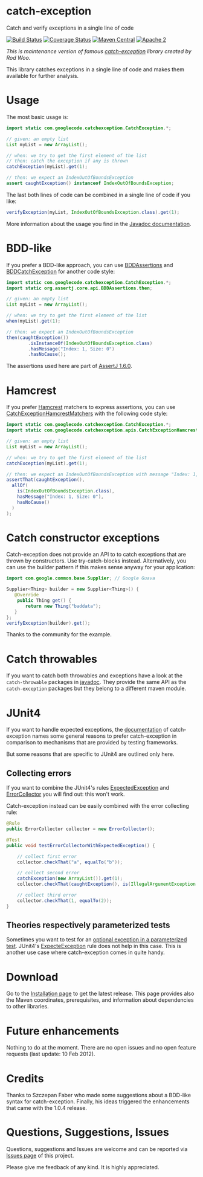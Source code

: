 # catch-exception

Catch and verify exceptions in a single line of code

[![Build Status](https://travis-ci.org/Codearte/catch-exception.svg)](https://travis-ci.org/Codearte/catch-exception) [![Coverage Status](https://img.shields.io/coveralls/Codearte/catch-exception.svg)](https://coveralls.io/r/Codearte/catch-exception?branch=master) [![Maven Central](https://maven-badges.herokuapp.com/maven-central/eu.codearte.catch-exception/catch-exception/badge.svg)](https://maven-badges.herokuapp.com/maven-central/eu.codearte.catch-exception/catch-exception) [![Apache 2](http://img.shields.io/badge/license-Apache%202-red.svg)](http://www.apache.org/licenses/LICENSE-2.0)


*This is maintenance version of famous [catch-exception](https://code.google.com/p/catch-exception/) library created
by Rod Woo*.

This library catches exceptions in a single line of code and makes them available for further analysis.

# Usage
The most basic usage is:

```java
import static com.googlecode.catchexception.CatchException.*;

// given: an empty list
List myList = new ArrayList();

// when: we try to get the first element of the list
// then: catch the exception if any is thrown
catchException(myList).get(1);

// then: we expect an IndexOutOfBoundsException
assert caughtException() instanceof IndexOutOfBoundsException;
```

The last both lines of code can be combined in a single line of code if you like:

```java
verifyException(myList, IndexOutOfBoundsException.class).get(1);
```
More information about the usage you find in the [Javadoc documentation](http://codearte.github.io/catch-exception/apidocs/overview-summary.html).

# BDD-like
If you prefer a BDD-like approach, you can use [BDDAssertions](http://joel-costigliola.github.io/assertj/core/api/org/assertj/core/api/BDDAssertions.html) and [BDDCatchException](http://codearte.github.io/catch-exception/apidocs/com/googlecode/catchexception/apis/CatchExceptionBdd.html) for another code style:

```java
import static com.googlecode.catchexception.CatchException.*;
import static org.assertj.core.api.BDDAssertions.then;

// given: an empty list
List myList = new ArrayList();

// when: we try to get the first element of the list
when(myList).get(1);

// then: we expect an IndexOutOfBoundsException
then(caughtException())
        .isInstanceOf(IndexOutOfBoundsException.class)
        .hasMessage("Index: 1, Size: 0")
        .hasNoCause();
```
The assertions used here are part of [AssertJ 1.6.0](http://joel-costigliola.github.io/assertj/).

# Hamcrest
If you prefer [Hamcrest](http://hamcrest.org/JavaHamcrest/) matchers to express assertions, you can use [CatchExceptionHamcrestMatchers](http://codearte.github.io/catch-exception/apidocs/com/googlecode/catchexception/apis/CatchExceptionHamcrestMatchers.html) with the following code style:

```java
import static com.googlecode.catchexception.CatchException.*;
import static com.googlecode.catchexception.apis.CatchExceptionHamcrestMatchers.*;

// given: an empty list
List myList = new ArrayList();

// when: we try to get the first element of the list
catchException(myList).get(1);

// then: we expect an IndexOutOfBoundsException with message "Index: 1, Size: 0"
assertThat(caughtException(),
  allOf(
    is(IndexOutOfBoundsException.class),
    hasMessage("Index: 1, Size: 0"),
    hasNoCause()
  )
);
```

# Catch constructor exceptions
Catch-exception does not provide an API to to catch exceptions that are thrown by constructors. Use try-catch-blocks instead. Alternatively, you can use the builder pattern if this makes sense anyway for your application:

```java
import com.google.common.base.Supplier; // Google Guava

Supplier<Thing> builder = new Supplier<Thing>() {
   @Override
    public Thing get() {
       return new Thing("baddata");
   }
};
verifyException(builder).get();
```

Thanks to the community for the example.

# Catch throwables
If you want to catch both throwables and exceptions have a look at the `catch-throwable` packages in [javadoc](http://codearte.github.io/catch-exception/apidocs/index.html?overview-summary.html). They provide the same API as the `catch-exception` packages but they belong to a different maven module.

# JUnit4
If you want to handle expected exceptions, the [documentation](http://codearte.github.io/catch-exception/apidocs/com/googlecode/catchexception/CatchException.html) of catch-exception names some general reasons to prefer catch-exception in comparison to mechanisms that are provided by testing frameworks.

But some reasons that are specific to JUnit4 are outlined only here.

## Collecting errors
If you want to combine the JUnit4's rules [ExpectedException](http://kentbeck.github.com/junit/javadoc/latest/org/junit/rules/ExpectedException.html) and [ErrorCollector](http://kentbeck.github.com/junit/javadoc/latest/org/junit/rules/ErrorCollector.html) you will find out: this won't work.

Catch-exception instead can be easily combined with the error collecting rule:

```java
@Rule
public ErrorCollector collector = new ErrorCollector();

@Test
public void testErrorCollectorWithExpectedException() {

    // collect first error
    collector.checkThat("a", equalTo("b"));

    // collect second error
    catchException(new ArrayList()).get(1);
    collector.checkThat(caughtException(), is(IllegalArgumentException.class));

    // collect third error
    collector.checkThat(1, equalTo(2));
}
```
## Theories respectively parameterized tests
Sometimes you want to test for an [optional exception in a parameterized test](http://stackoverflow.com/questions/7275859/testing-for-optional-exception-in-parameterized-junit-4-test?rq=1). JUnit4's [ExpecteException](http://kentbeck.github.com/junit/javadoc/latest/org/junit/rules/ExpectedException.html) rule does not help in this case. This is another use case where catch-exception comes in quite handy.

# Download
Go to the [Installation page](https://github.com/Codearte/catch-exception/wiki/Installation) to get the latest release. This page provides also the Maven coordinates, prerequisites, and information about dependencies to other libraries.

# Future enhancements
Nothing to do at the moment. There are no open issues and no open feature requests (last update: 10 Feb 2012).

# Credits
Thanks to Szczepan Faber who made some suggestions about a BDD-like syntax for catch-exception. Finally, his ideas triggered the enhancements that came with the 1.0.4 release.

# Questions, Suggestions, Issues
Questions, suggestions and Issues are welcome and can be reported via [Issues page](https://github.com/Codearte/catch-exception/issues) of this project.

Please give me feedback of any kind. It is highly appreciated.
